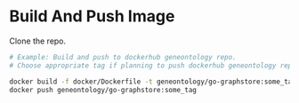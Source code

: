 # Build And Push Image

Clone the repo. 

```sh
# Example: Build and push to dockerhub geneontology repo.
# Choose appropriate tag if planning to push dockerhub geneontology repo.

docker build -f docker/Dockerfile -t geneontology/go-graphstore:some_tage .
docker push geneontology/go-graphstore:some_tag
```
